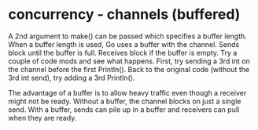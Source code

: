 # concurrency - channels (buffered)

A 2nd argument to make() can be passed which specifies a buffer length. When a buffer length is used, Go uses a buffer with the channel. Sends block until the buffer is full. Receives block if the buffer is empty. Try a couple of code mods and see what happens. First, try sending a 3rd int on the channel before the first Println(). Back to the original code (without the 3rd int send), try adding a 3rd Println().

The advantage of a buffer is to allow heavy traffic even though a receiver might not be ready. Without a buffer, the channel blocks on just a single send. With a buffer, sends can pile up in a buffer and receivers can pull when they are ready.
